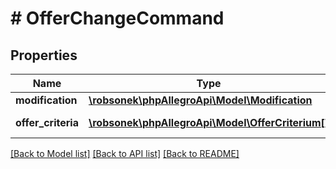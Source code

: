 # # OfferChangeCommand

## Properties

Name | Type | Description | Notes
------------ | ------------- | ------------- | -------------
**modification** | [**\robsonek\phpAllegroApi\Model\Modification**](Modification.md) |  | [optional]
**offer_criteria** | [**\robsonek\phpAllegroApi\Model\OfferCriterium[]**](OfferCriterium.md) | List of offer criteria | [optional]

[[Back to Model list]](../../README.md#models) [[Back to API list]](../../README.md#endpoints) [[Back to README]](../../README.md)
